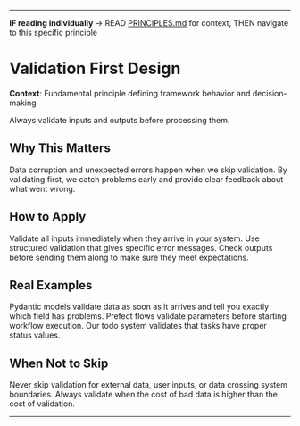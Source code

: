 
---

**IF reading individually** → READ [PRINCIPLES.md](../PRINCIPLES.md#work-approach) for context, THEN navigate to this specific principle


# Validation First Design

**Context**: Fundamental principle defining framework behavior and decision-making


Always validate inputs and outputs before processing them.

## Why This Matters

Data corruption and unexpected errors happen when we skip validation. By validating first, we catch problems early and provide clear feedback about what went wrong.

## How to Apply

Validate all inputs immediately when they arrive in your system. Use structured validation that gives specific error messages. Check outputs before sending them along to make sure they meet expectations.

## Real Examples

Pydantic models validate data as soon as it arrives and tell you exactly which field has problems. Prefect flows validate parameters before starting workflow execution. Our todo system validates that tasks have proper status values.

## When Not to Skip

Never skip validation for external data, user inputs, or data crossing system boundaries. Always validate when the cost of bad data is higher than the cost of validation.

---
